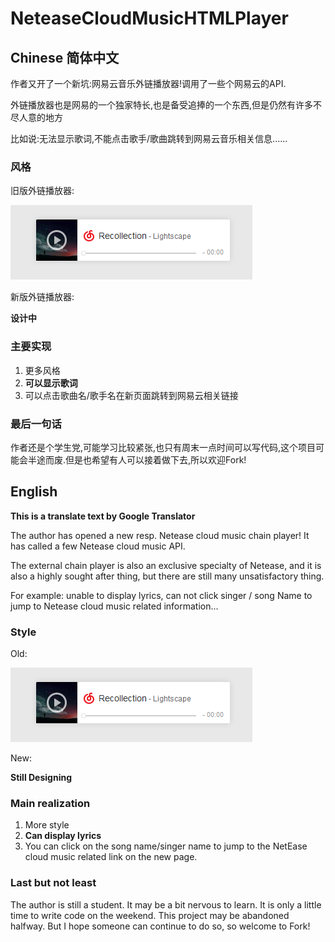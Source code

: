 # NeteaseCloudMusicHTMLPlayer

## Chinese 简体中文

作者又开了一个新坑:网易云音乐外链播放器!调用了一些个网易云的API.

外链播放器也是网易的一个独家特长,也是备受追捧的一个东西,但是仍然有许多不尽人意的地方

比如说:无法显示歌词,不能点击歌手/歌曲跳转到网易云音乐相关信息......

### 风格

旧版外链播放器:

![1](./readme/1.png)

新版外链播放器:



**设计中**



### 主要实现

1. 更多风格
2. **可以显示歌词**
3. 可以点击歌曲名/歌手名在新页面跳转到网易云相关链接



### 最后一句话

作者还是个学生党,可能学习比较紧张,也只有周末一点时间可以写代码,这个项目可能会半途而废.但是也希望有人可以接着做下去,所以欢迎Fork!

## English

**This is a translate text by Google Translator**

The author has opened a new resp.  Netease cloud music chain player! It has called a few Netease cloud music API.

The external chain player is also an exclusive specialty of Netease, and it is also a highly sought after thing, but there are still many unsatisfactory thing.

For example: unable to display lyrics, can not click  singer / song  Name to jump to Netease cloud music related information...

### Style

Old:

![1](./readme/1.png)

New:



**Still Designing**



### Main realization

1. More style
2. **Can display lyrics**
3. You can click on the song name/singer name to jump to the NetEase cloud music related link on the new page.



### Last but not least

The author is still a student. It may be a bit nervous to learn. It is only a little time to write code on the weekend. This project may be abandoned halfway. But I hope someone can continue to do so, so welcome to Fork!
